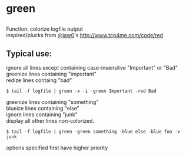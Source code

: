 # green

##
Function: colorize logfile output  
inspired/plucks from [@jaw0](https://github.com/jaw0/)'s http://www.tcp4me.com/code/red

## Typical use:
ignore all lines except containing case-insensitve "Important" or "Bad"  
greenize lines containing "important"  
redize lines containg "bad"
```
$ tail -f logfile | green -x -i -green Important -red Bad
```

greenize lines containing "something"  
blueize lines containing "else"  
ignore lines containing "junk"  
display all other lines non-colorized.
```
$ tail -f logfile | green -green something -blue else -blue foo -v junk
```


options specified first have higher priority
